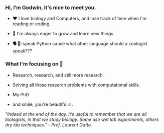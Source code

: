 ### Hi, I’m Godwin, it's nice to meet you.


- ❤ I love biology and Computers, and lose track of time when I'm reading or coding.


-  🌱 I'm always eager to grow and learn new things.


- 🗣🐍I speak Python cause what other language should a zoologist speak???


### What I'm focusing on 💯
- Research, research, and still more research.
- Solving all those research problems with computational skills.
- My PhD


- and smile, you're beautiful☺.


*"Indeed at the end of the day, it’s useful to remember that we are all biologists, in that we study biology. Some use wet lab experiments, others dry lab techniques." - Prof. Laurent Gatto.*

<!---
Godwin-Ani/Godwin-Ani is a ✨ specal ✨ repository because its `README.md` (this file) appears on your GitHub profile.
You can click the Preview link to take a look at your changes.
--->
